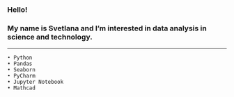 ### Hello!  
### My name is Svetlana and I’m interested in data analysis in science and technology.  
   
_______________________________________________________________________________________
  
``` 
• Python  
• Pandas
• Seaborn
• PyCharm  
• Jupyter Notebook  
• Mathcad
```  
